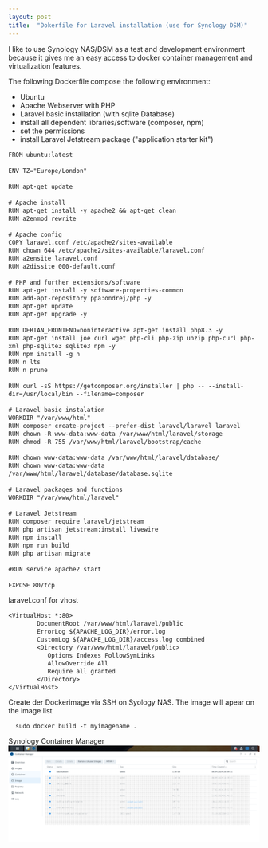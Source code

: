```yaml
---
layout: post
title:  "Dokerfile for Laravel installation (use for Synology DSM)"
---
```


I like to use Synology NAS/DSM as a
test and development environment because it gives me an easy access to docker container management and virtualization features.

The following Dockerfile compose the following environment:
- Ubuntu
- Apache Webserver with PHP
- Laravel basic installation (with sqlite Database)
- install all dependent libraries/software (composer, npm)
- set the permissions
- install Laravel Jetstream package ("application starter kit")


```
FROM ubuntu:latest

ENV TZ="Europe/London"

RUN apt-get update

# Apache install
RUN apt-get install -y apache2 && apt-get clean
RUN a2enmod rewrite

# Apache config
COPY laravel.conf /etc/apache2/sites-available
RUN chown 644 /etc/apache2/sites-available/laravel.conf
RUN a2ensite laravel.conf
RUN a2dissite 000-default.conf

# PHP and further extensions/software
RUN apt-get install -y software-properties-common
RUN add-apt-repository ppa:ondrej/php -y 
RUN apt-get update
RUN apt-get upgrade -y

RUN DEBIAN_FRONTEND=noninteractive apt-get install php8.3 -y 
RUN apt-get install joe curl wget php-cli php-zip unzip php-curl php-xml php-sqlite3 sqlite3 npm -y
RUN npm install -g n
RUN n lts
RUN n prune

RUN curl -sS https://getcomposer.org/installer | php -- --install-dir=/usr/local/bin --filename=composer

# Laravel basic instalation
WORKDIR "/var/www/html"
RUN composer create-project --prefer-dist laravel/laravel laravel 
RUN chown -R www-data:www-data /var/www/html/laravel/storage
RUN chmod -R 755 /var/www/html/laravel/bootstrap/cache

RUN chown www-data:www-data /var/www/html/laravel/database/
RUN chown www-data:www-data /var/www/html/laravel/database/database.sqlite

# Laravel packages and functions
WORKDIR "/var/www/html/laravel"

# Laravel Jetstream
RUN composer require laravel/jetstream
RUN php artisan jetstream:install livewire
RUN npm install
RUN npm run build
RUN php artisan migrate

#RUN service apache2 start

EXPOSE 80/tcp
```


laravel.conf for vhost
```
<VirtualHost *:80>                                                                                                    
        DocumentRoot /var/www/html/laravel/public                                
        ErrorLog ${APACHE_LOG_DIR}/error.log                                     
        CustomLog ${APACHE_LOG_DIR}/access.log combined                          
        <Directory /var/www/html/laravel/public>                               
           Options Indexes FollowSymLinks                                           
           AllowOverride All                                                        
           Require all granted                                                      
        </Directory>                                                                     
</VirtualHost>                                                                   
 ```                    

Create der Dockerimage via SSH on Syology NAS. The image will apear on the image list
``` 
  sudo docker build -t myimagename .
```  
Synology Container Manager
![Synology Container Manager](/assets/images/synology_docker.png)

